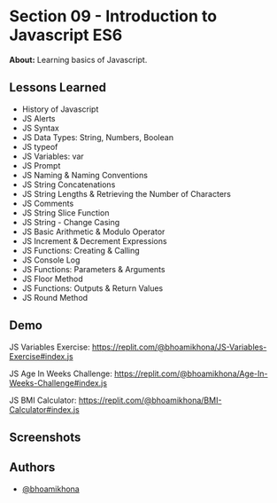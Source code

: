 
# Section 09 - Introduction to Javascript ES6

**About:**  Learning basics of Javascript.
## Lessons Learned

- History of Javascript
- JS Alerts
- JS Syntax
- JS Data Types: String, Numbers, Boolean
- JS typeof
- JS Variables: var
- JS Prompt
- JS Naming & Naming Conventions
- JS String Concatenations
- JS String Lengths & Retrieving the Number of Characters
- JS Comments
- JS String Slice Function
- JS String - Change Casing
- JS Basic Arithmetic & Modulo Operator
- JS Increment & Decrement Expressions
- JS Functions: Creating & Calling
- JS Console Log
- JS Functions: Parameters & Arguments
- JS Floor Method
- JS Functions: Outputs & Return Values
- JS Round Method

## Demo

JS Variables Exercise: https://replit.com/@bhoamikhona/JS-Variables-Exercise#index.js

JS Age In Weeks Challenge: https://replit.com/@bhoamikhona/Age-In-Weeks-Challenge#index.js

JS BMI Calculator: https://replit.com/@bhoamikhona/BMI-Calculator#index.js




## Screenshots




## Authors

- [@bhoamikhona](https://github.com/bhoamikhona)


